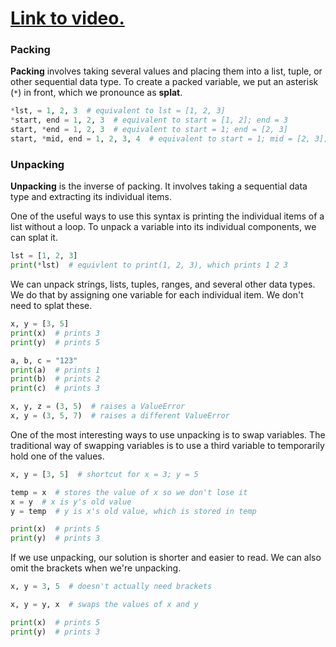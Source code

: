 # [Link to video.](https://www.youtube.com/watch?v=MCgHAzlU2ss&list=PLVD25niNi0Bkrelmc-dxdpMzITt5YTBsc&index=2)

### Packing

**Packing** involves taking several values and placing them into a list, tuple, or other sequential data type. To create a packed variable, we put an asterisk (`*`) in front, which we pronounce as **splat**.

```python
*lst, = 1, 2, 3  # equivalent to lst = [1, 2, 3]
*start, end = 1, 2, 3  # equivalent to start = [1, 2]; end = 3
start, *end = 1, 2, 3  # equivalent to start = 1; end = [2, 3]
start, *mid, end = 1, 2, 3, 4  # equivalent to start = 1; mid = [2, 3]; end = 4
```

### Unpacking

**Unpacking** is the inverse of packing. It involves taking a sequential data type and extracting its individual items.

One of the useful ways to use this syntax is printing the individual items of a list without a loop. To unpack a variable into its individual components, we can splat it.

```python
lst = [1, 2, 3]
print(*lst)  # equivlent to print(1, 2, 3), which prints 1 2 3
```

We can unpack strings, lists, tuples, ranges, and several other data types. We do that by assigning one variable for each individual item. We don't need to splat these.

```python
x, y = [3, 5]
print(x)  # prints 3
print(y)  # prints 5

a, b, c = "123"
print(a)  # prints 1
print(b)  # prints 2
print(c)  # prints 3

x, y, z = (3, 5)  # raises a ValueError
x, y = (3, 5, 7)  # raises a different ValueError
```

One of the most interesting ways to use unpacking is to swap variables. The traditional way of swapping variables is to use a third variable to temporarily hold one of the values.

```python
x, y = [3, 5]  # shortcut for x = 3; y = 5

temp = x  # stores the value of x so we don't lose it
x = y  # x is y's old value
y = temp  # y is x's old value, which is stored in temp

print(x)  # prints 5
print(y)  # prints 3
```

If we use unpacking, our solution is shorter and easier to read. We can also omit the brackets when we're unpacking.

```python
x, y = 3, 5  # doesn't actually need brackets

x, y = y, x  # swaps the values of x and y

print(x)  # prints 5
print(y)  # prints 3
```
